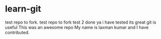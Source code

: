# learn-git
test repo to fork.
test repo to fork
test 2 done
ya i have tested its great
git is useful 
This was an awesome repo
My name is laxman kumar and I have contributed.
